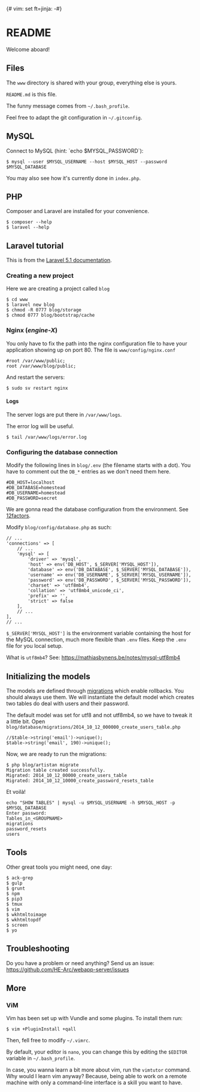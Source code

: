 {# vim: set ft=jinja: -#}
# README

Welcome aboard!

## Files

The `www` directory is shared with your group, everything else is yours.

`README.md` is this file.

The funny message comes from `~/.bash_profile`.

Feel free to adapt the git configuration in `~/.gitconfig`.

## MySQL

Connect to MySQL (hint: \`echo \$MYSQL_PASSWORD\`):

    $ mysql --user $MYSQL_USERNAME --host $MYSQL_HOST --password $MYSQL_DATABASE

You may also see how it's currently done in `index.php`.


## PHP

Composer and Laravel are installed for your convenience.

    $ composer --help
    $ laravel --help


## Laravel tutorial

This is from the [Laravel 5.1 documentation](http://laravel.com/docs/5.1).

### Creating a new project

Here we are creating a project called `blog`

    $ cd www
    $ laravel new blog
    $ chmod -R 0777 blog/storage
    $ chmod 0777 blog/bootstrap/cache


### Nginx (_engine-X_)

You only have to fix the path into the nginx configuration file to have your
application showing up on port 80. The file is `www/config/nginx.conf`

    #root /var/www/public;
    root /var/www/blog/public;

And restart the servers:

    $ sudo sv restart nginx


#### Logs

The server logs are put there in `/var/www/logs`.

The error log will be useful.

    $ tail /var/www/logs/error.log

### Configuring the database connection

Modify the following lines in `blog/.env` (the filename starts with a dot).
You have to comment out the `DB_*` entries as we don't need them here.

    #DB_HOST=localhost
    #DB_DATABASE=homestead
    #DB_USERNAME=homestead
    #DB_PASSWORD=secret

We are gonna read the database configuration from the environment. See
[12factors](http://12factor.net/config).

Modify `blog/config/database.php` as such:

    // ...
    'connections' => [
        // ...
        'mysql' => [
            'driver' => 'mysql',
            'host' => env('DB_HOST', $_SERVER['MYSQL_HOST']),
            'database' => env('DB_DATABASE', $_SERVER['MYSQL_DATABASE']),
            'username' => env('DB_USERNAME', $_SERVER['MYSQL_USERNAME']),
            'password' => env('DB_PASSWORD', $_SERVER['MYSQL_PASSWORD']),
            'charset' => 'utf8mb4',
            'collation' => 'utf8mb4_unicode_ci',
            'prefix' => '',
            'strict' => false
        ],
        // ...
    ],
    // ...

`$_SERVER['MYSQL_HOST']` is the environment variable containing the host for
the MySQL connection, much more flexible than `.env` files. Keep the `.env` file
for you local setup.

What is `utf8mb4`? See: https://mathiasbynens.be/notes/mysql-utf8mb4


## Initializing the models

The models are defined through
[migrations](http://laravel.com/docs/5.1/migrations) which enable rollbacks.
You should always use them. We will instantiate the default model which creates
two tables do deal with users and their password.

The default model was set for utf8 and not utf8mb4, so we have to tweak it a
little bit. Open `blog/database/migrations/2014_10_12_000000_create_users_table.php`

    //$table->string('email')->unique();
    $table->string('email', 190)->unique();

Now, we are ready to run the migrations:

    $ php blog/artistan migrate
    Migration table created successfully.
    Migrated: 2014_10_12_00000_create_users_table
    Migrated: 2014_10_12_10000_create_password_resets_table

Et voilà!

    echo "SHOW TABLES" | mysql -u $MYSQL_USERNAME -h $MYSQL_HOST -p $MYSQL_DATABASE
    Enter password:
    Tables_in_<GROUPNAME>
    migrations
    password_resets
    users


## Tools

Other great tools you might need, one day:

    $ ack-grep
    $ gulp
    $ grunt
    $ npm
    $ pip3
    $ tmux
    $ vim
    $ wkhtmltoimage
    $ wkhtmltopdf
    $ screen
    $ yo


## Troubleshooting

Do you have a problem or need anything? Send us an issue:
https://github.com/HE-Arc/webapp-server/issues


## More

### ViM

Vim has been set up with Vundle and some plugins. To install them run:

    $ vim +PluginInstall +qall

Then, fell free to modify `~/.vimrc`.

By default, your editor is `nano`, you can change this by editing the `$EDITOR`
variable in `~/.bash_profile`.

In case, you wanna learn a bit more about vim, run the `vimtutor` command. Why
would I learn vim anyway? Because, being able to work on a remote machine with
only a command-line interface is a skill you want to have.
